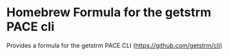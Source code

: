 # Homebrew Formula for the getstrm PACE cli
Provides a formula for the getstrm PACE CLI (https://github.com/getstrm/cli)
